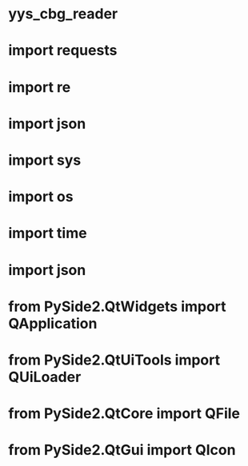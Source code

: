 # yys_cbg_reader
# import requests
# import re
# import json
# import sys
# import os
# import time
# import json
# from PySide2.QtWidgets import QApplication
# from PySide2.QtUiTools import QUiLoader
# from PySide2.QtCore import QFile
# from PySide2.QtGui import QIcon
